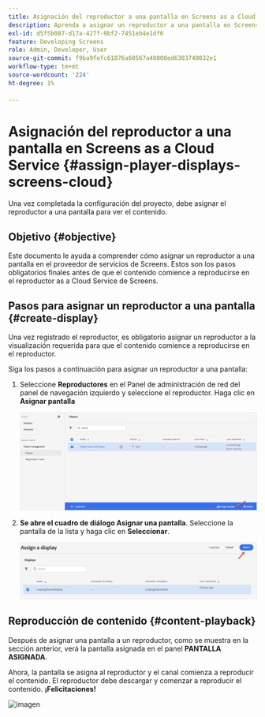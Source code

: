 ```yaml
---
title: Asignación del reproductor a una pantalla en Screens as a Cloud Service
description: Aprenda a asignar un reproductor a una pantalla en Screens as a Cloud Service.
exl-id: d5f5b087-d17a-427f-9bf2-7451eb4e1df6
feature: Developing Screens
role: Admin, Developer, User
source-git-commit: f9ba9fefc61876a60567a40000ed6303740032e1
workflow-type: tm+mt
source-wordcount: '224'
ht-degree: 1%

---
```


# Asignación del reproductor a una pantalla en Screens as a Cloud Service {#assign-player-displays-screens-cloud}

Una vez completada la configuración del proyecto, debe asignar el reproductor a una pantalla para ver el contenido.

## Objetivo {#objective}

Este documento le ayuda a comprender cómo asignar un reproductor a una pantalla en el proveedor de servicios de Screens. Estos son los pasos obligatorios finales antes de que el contenido comience a reproducirse en el reproductor as a Cloud Service de Screens.

## Pasos para asignar un reproductor a una pantalla {#create-display}

Una vez registrado el reproductor, es obligatorio asignar un reproductor a la visualización requerida para que el contenido comience a reproducirse en el reproductor.

Siga los pasos a continuación para asignar un reproductor a una pantalla:

1. Seleccione **Reproductores** en el Panel de administración de red del panel de navegación izquierdo y seleccione el reproductor. Haga clic en **Asignar pantalla**

   ![imagen](/help/screens-cloud/assets/player/register-player7.png)

1. **Se abre el cuadro de diálogo Asignar una pantalla**. Seleccione la pantalla de la lista y haga clic en **Seleccionar**.

   ![imagen](/help/screens-cloud/assets/player/register-player8.png)

## Reproducción de contenido {#content-playback}

Después de asignar una pantalla a un reproductor, como se muestra en la sección anterior, verá la pantalla asignada en el panel **PANTALLA ASIGNADA**.

Ahora, la pantalla se asigna al reproductor y el canal comienza a reproducir el contenido. El reproductor debe descargar y comenzar a reproducir el contenido. **¡Felicitaciones!**

![imagen](/help/screens-cloud/assets/player/output.gif)
